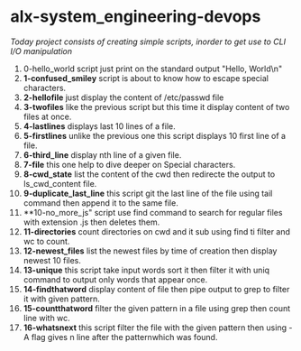 # alx-system_engineering-devops

*Today project consists of creating simple scripts, inorder to get use to CLI I/O manipulation*
1. 0-hello_world script just print on the standard output "Hello, World\n"
2. **1-confused_smiley** script is about to know how to escape special characters.
3. **2-hellofile** just display the content of /etc/passwd file
4. **3-twofiles** like the previous script but this time it display content of two files at once.
5. **4-lastlines** displays last 10 lines of a file.
6. **5-firstlines** unlike the previous one this script displays 10 first line of a file.
7. **6-third_line** display nth line of a given file.
8. **7-file** this one help to dive deeper on Special characters.
9. **8-cwd_state** list the content of the cwd then redirecte the output to ls_cwd_content file.
10. **9-duplicate_last_line** this script git the last line of the file using tail command then append it to the same file.
11. **10-no_more_js" script use find command to search for regular files with extension .js then deletes them.
12. **11-directories** count directories on cwd and it sub using find ti filter and wc to count.
13. **12-newest_files** list the newest files by time of creation then display newest 10 files.
14. **13-unique** this script take input words sort it then filter it with uniq command to output only words that appear once.
15. **14-findthatword** display content of file then pipe output to grep to filter it with given pattern.
16. **15-countthatword** filter the given pattern in a file using grep then count line with wc.
17. **16-whatsnext** this script filter the file with the given pattern then using -A <n> flag gives n line after the patternwhich was found.
 
